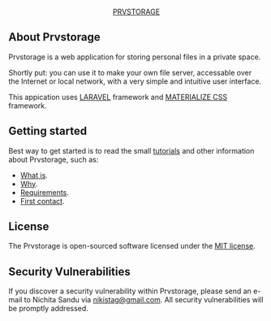 <p align="center"><a href="https://nikistag.com/prvstorage/what-is-prvstorage" target="_blank">PRVSTORAGE</a></p>

## About Prvstorage

Prvstorage is a web application for storing personal files in a private space.

Shortly put: you can use it to make your own file server, accessable over the Internet or local network, with a very simple and intuitive user interface. 

This appication uses <a href="https://laravel.com" target="_blank">LARAVEL</a> framework and <a href="https://materializecss.com/" target="_blank">MATERIALIZE CSS</a> framework.

## Getting started

Best way to get started is to read the small [tutorials](https://nikistag.com) and other information about Prvstorage, such as:

- [What is](https://nikistag.com/prvstorage/what-is-prvstorage).
- [Why](https://nikistag.com/prvstorage/why-private-network-storage).
- [Requirements](https://nikistag.com/prvstorage/software-and-hardware-requirements-prvstorage-on-ubuntu-web-server).
- [First contact](https://nikistag.com/prvstorage/prvstorage-first-contact).

## License

The Prvstorage is open-sourced software licensed under the [MIT license](https://opensource.org/licenses/MIT).

## Security Vulnerabilities

If you discover a security vulnerability within Prvstorage, please send an e-mail to Nichita Sandu via [nikistag@gmail.com](mailto:nikistag@gmail.com). All security vulnerabilities will be promptly addressed.

